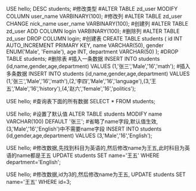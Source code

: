 
USE hello;
DESC students;
#修改类型
#ALTER TABLE zd_user MODIFY COLUMN user_name VARBINARY(100);
#修改列
#ALTER TABLE zd_user CHANGE nick_name user_name VARBINARY(100);
#创建列
#ALTER TABLE zd_user ADD COLUMN login VARBINARY(100);
#删除列
#ALTER TABLE zd_user DROP COLUMN login;
#创建表
CREATE TABLE students (
    id INT AUTO_INCREMENT PRIMARY KEY,
    name VARCHAR(50),
    gender ENUM('Male', 'Female'),
    age INT,
    department VARCHAR(50)
);
#DROP TABLE students; #删除表
#插入一条数据
INSERT INTO students (id,name,gender,age,department) VALUES (1,'张三','Male','16','math');
#插入多条数据
INSERT INTO students (id,name,gender,age,department) VALUES (1,'张三','Male','16','math'),(2,'李四','Male','16','language'),(3,'王五','Male','16','history'),(4,'赵六','female','16','politics');


USE hello;
#查询表下面的所有数据
SELECT * FROM students;


USE hello;
#设置了默认值
ALTER TABLE students MODIFY name VARCHAR(100) DEFAULT '张三';
#省略了name字段,默认值生效,(3,'Male','16','English')中不需要name字段
INSERT INTO students (id,gender,age,department) VALUES (3,'Male','16','English');


USE hello;
#修改数据,先找到科目为英语的,然后修改name为王五,此时科目为英语的name都是王五
UPDATE students SET name='王五' WHERE department='English';

USE hello;
#修改数据,id为3的,然后修改name为王五,
UPDATE students SET name='王五' WHERE id=3;
